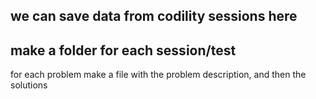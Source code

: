 

##  we can save data from codility sessions here

## make a folder for each session/test
for each problem make a file with the problem description, and then the solutions
